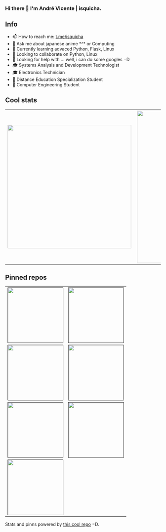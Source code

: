 ### Hi there 👋 I'm André Vicente | isquicha.

## Info
- 📫 How to reach me: [t.me/isquicha](https://t.me/isquicha)
- 💬 Ask me about japanese anime \*^\* or Computing
- 🌱 Currently learning advaced Python, Flask, Linux
- 👯 Looking to collaborate on Python, Linux
- 🤔 Looking for help with ... well, i can do some googles =D
- 🎓 Systems Analysis and Development Technologist
- 🎓 Electronics Technician
- 📕 Distance Education Specialization Student
- 📕 Computer Engineering Student


## Cool stats
<center>
  <table>
    <tr>
        <td><img width="400px" align="left" src="https://github-readme-stats.vercel.app/api/top-langs/?username=isquicha&layout=compact&show_icons=true&theme=monokai&langs_count=10"/></td>
        <td><img width="495px" align="left" src="https://github-readme-stats.vercel.app/api?username=isquicha&show_icons=true&theme=monokai&count_private=true&hide_border=true&include_all_commits=true" /></td>
    </tr>   
  </table>
</center>  

## Pinned repos
<center>
  <table>
    <tr>
      <td>
        <a href=""><img height="180px" src="https://github-readme-stats.vercel.app/api/pin/?username=isquicha&theme=monokai&repo=batchcolors"></a>
      </td>
      <td>
        <a href=""><img height="180px" src="https://github-readme-stats.vercel.app/api/pin/?username=isquicha&theme=monokai&repo=users-line-rpc-api"></a>
      </td>
    </tr>
    <tr>
      <td>
        <a href=""><img height="180px" src="https://github-readme-stats.vercel.app/api/pin/?username=isquicha&theme=monokai&repo=aulas-e-videos"></a>
      </td>
      <td>
        <a href=""><img height="180px" src="https://github-readme-stats.vercel.app/api/pin/?username=isquicha&theme=monokai&repo=isquicha.github.io"></a>
      </td>
    </tr>
    <tr>
      <td>
        <a href=""><img height="180px" src="https://github-readme-stats.vercel.app/api/pin/?username=isquicha&theme=monokai&repo=exercicios-logica-python"></a>
      </td>
      <td>
        <a href=""><img height="180px" src="https://github-readme-stats.vercel.app/api/pin/?username=isquicha&theme=monokai&repo=exercicios-logica-c"></a>
      </td>
    </tr>
    <tr>
      <td>
        <a href=""><img height="180px" src="https://github-readme-stats.vercel.app/api/pin/?username=isquicha&theme=monokai&repo=exercicios-logica-lua"></a>
      </td>
    </tr>
  </table>
</center>

Stats and pinns powered by [this cool repo](https://github-readme-stats.vercel.app) =D.
